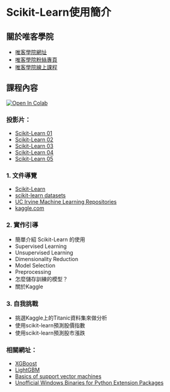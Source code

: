 # Scikit-Learn使用簡介

## 關於唯客學院

* [唯客學院網址](http://www.vcdemy.com)
* [唯客學院粉絲專頁](https://www.facebook.com/vcdemy/)
* [唯客學院線上課程](https://khpy.teachable.com)

## 課程內容

[![Open In Colab](https://colab.research.google.com/assets/colab-badge.svg)](https://colab.research.google.com/github/vcdemy/sklearn/)

### 投影片：

* [Scikit-Learn 01](https://docs.google.com/presentation/d/1B8MI-Q6z05sRRObhp4tNgqRKJiuiwOw3U1zF3w4f4Pg/edit?usp=sharing)
* [Scikit-Learn 02](https://docs.google.com/presentation/d/1iCTkXMtZQMJvCW7HTihT1buo1_FK4tTLmI7pAQn6y1E/edit?usp=sharing)
* [Scikit-Learn 03](https://docs.google.com/presentation/d/1Y4KQnoEiFHgEHU15WZtNN3ohxXyCF5J8rPJdIgAa2ho/edit?usp=sharing)
* [Scikit-Learn 04](https://docs.google.com/presentation/d/14B0o_MP9FRG-mXvRHWNvQM0yXxxDtwoMdZ9ggySXtTI/edit?usp=sharing)
* [Scikit-Learn 05](https://docs.google.com/presentation/d/1tqqjhJ75JS6Q1c_qwq6p1696h_Y40YyVKOY0FnWOtgk/edit?usp=sharing)

### 1. 文件導覽

* [Scikit-Learn](https://scikit-learn.org/)
* [scikit-learn datasets](https://scikit-learn.org/stable/datasets/toy_dataset.html)
* [UC Irvine Machine Learning Repositories](https://archive.ics.uci.edu/ml/index.php)
* [kaggle.com](https://www.kaggle.com/)


### 2. 實作引導

* 簡單介紹 Scikit-Learn 的使用
* Supervised Learning
* Unsupervised Learning
* Dimensionality Reduction
* Model Selection
* Preprocessing
* 怎麼儲存訓練的模型？
* 關於Kaggle

### 3. 自我挑戰

* 挑選Kaggle上的Titanic資料集來做分析
* 使用scikit-learn預測股價指數
* 使用scikit-learn預測股市漲跌

### 相關網址：

* [XGBoost](https://xgboost.readthedocs.io/en/latest/)
* [LightGBM](https://lightgbm.readthedocs.io/en/latest/)
* [Basics of support vector machines](http://www.cristiandima.com/basics-of-support-vector-machines/)
* [Unofficial Windows Binaries for Python Extension Packages](https://www.lfd.uci.edu/~gohlke/pythonlibs/)
